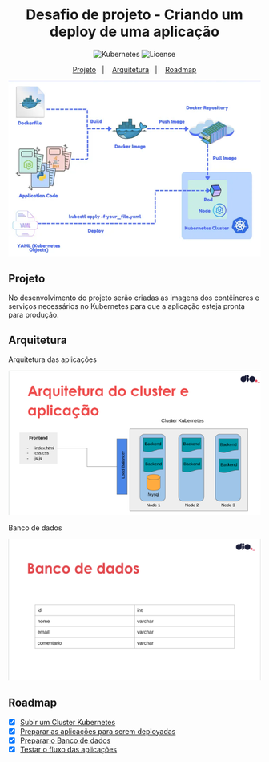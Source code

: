 <h1 align="center">Desafio de projeto - Criando um deploy de uma aplicação</h1>

<p align="center">
  <img alt="Kubernetes" src="https://img.shields.io/static/v1?label=Kubernetes&message=Cluster&color=8257E5&labelColor=000000"  />
  <img alt="License" src="https://img.shields.io/static/v1?label=license&message=MIT&color=49AA26&labelColor=000000">
</p>

<p align="center">
  <a href="#-projeto">Projeto</a>&nbsp;&nbsp;&nbsp;|&nbsp;&nbsp;&nbsp;
  <a href="#-arquitetura">Arquitetura</a>&nbsp;&nbsp;&nbsp;|&nbsp;&nbsp;&nbsp;
  <a href="#-roadmap">Roadmap</a>
</p>

<p align="center">
  <img alt="Deploy" src="data/deploy.png">
</p>

## Projeto

No desenvolvimento do projeto serão criadas as imagens dos contêineres e serviços necessários no Kubernetes para que a aplicação esteja pronta para produção.

## Arquitetura

Arquitetura das aplicações

<p align="center">
  <img alt="App" src="data/arquitetura.png">
</p>

Banco de dados

<p align="center">
  <img alt="db" src="data/database.png">
</p>

## Roadmap

- [x] [Subir um Cluster Kubernetes](./setup-cluster/README.md)
- [x] [Preparar as aplicações para serem deployadas](./app/backend/Dockerfile)
- [x] [Preparar o Banco de dados](./app/db/Dockerfile)
- [x] [Testar o fluxo das aplicações](./fluxo-app.md)